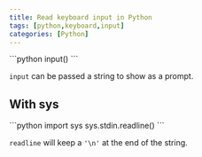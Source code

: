 ```yaml
---
title: Read keyboard input in Python
tags: [python,keyboard,input]
categories: [Python]
---
```


<div markdown="1" class="ans">
```python
input()
```
</div>

`input` can be passed a string to show as a prompt.

## With sys

<div markdown="1" class="ans">
```python
import sys
sys.stdin.readline()
```
</div>

`readline` will keep a `'\n'` at the end of the string.
